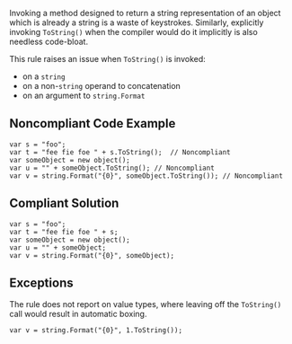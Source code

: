 
Invoking a method designed to return a string representation of an object which is already a string is a waste of keystrokes. Similarly, explicitly invoking `ToString()` when the compiler would do it implicitly is also needless code-bloat.

This rule raises an issue when `ToString()` is invoked:

- on a `string`
- on a non-`string` operand to concatenation
- on an argument to `string.Format`


## Noncompliant Code Example


    var s = "foo";
    var t = "fee fie foe " + s.ToString();  // Noncompliant
    var someObject = new object();
    var u = "" + someObject.ToString(); // Noncompliant
    var v = string.Format("{0}", someObject.ToString()); // Noncompliant


## Compliant Solution


    var s = "foo";
    var t = "fee fie foe " + s;
    var someObject = new object();
    var u = "" + someObject;
    var v = string.Format("{0}", someObject);


## Exceptions

The rule does not report on value types, where leaving off the `ToString()` call would result in automatic boxing.


    var v = string.Format("{0}", 1.ToString());

